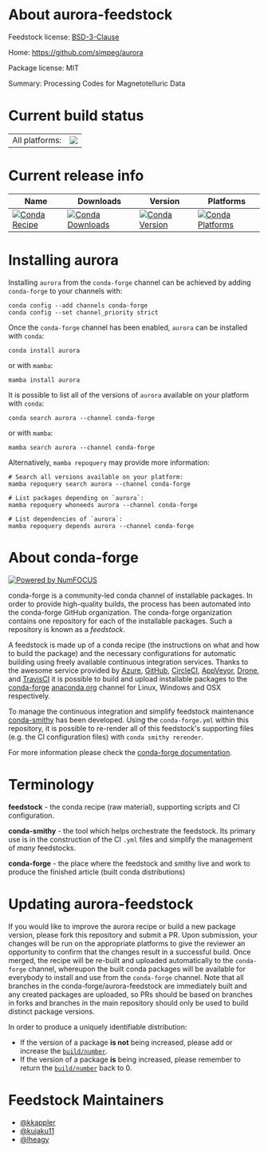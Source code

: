 About aurora-feedstock
======================

Feedstock license: [BSD-3-Clause](https://github.com/conda-forge/aurora-feedstock/blob/main/LICENSE.txt)

Home: https://github.com/simpeg/aurora

Package license: MIT

Summary: Processing Codes for Magnetotelluric Data

Current build status
====================


<table><tr><td>All platforms:</td>
    <td>
      <a href="https://dev.azure.com/conda-forge/feedstock-builds/_build/latest?definitionId=13186&branchName=main">
        <img src="https://dev.azure.com/conda-forge/feedstock-builds/_apis/build/status/aurora-feedstock?branchName=main">
      </a>
    </td>
  </tr>
</table>

Current release info
====================

| Name | Downloads | Version | Platforms |
| --- | --- | --- | --- |
| [![Conda Recipe](https://img.shields.io/badge/recipe-aurora-green.svg)](https://anaconda.org/conda-forge/aurora) | [![Conda Downloads](https://img.shields.io/conda/dn/conda-forge/aurora.svg)](https://anaconda.org/conda-forge/aurora) | [![Conda Version](https://img.shields.io/conda/vn/conda-forge/aurora.svg)](https://anaconda.org/conda-forge/aurora) | [![Conda Platforms](https://img.shields.io/conda/pn/conda-forge/aurora.svg)](https://anaconda.org/conda-forge/aurora) |

Installing aurora
=================

Installing `aurora` from the `conda-forge` channel can be achieved by adding `conda-forge` to your channels with:

```
conda config --add channels conda-forge
conda config --set channel_priority strict
```

Once the `conda-forge` channel has been enabled, `aurora` can be installed with `conda`:

```
conda install aurora
```

or with `mamba`:

```
mamba install aurora
```

It is possible to list all of the versions of `aurora` available on your platform with `conda`:

```
conda search aurora --channel conda-forge
```

or with `mamba`:

```
mamba search aurora --channel conda-forge
```

Alternatively, `mamba repoquery` may provide more information:

```
# Search all versions available on your platform:
mamba repoquery search aurora --channel conda-forge

# List packages depending on `aurora`:
mamba repoquery whoneeds aurora --channel conda-forge

# List dependencies of `aurora`:
mamba repoquery depends aurora --channel conda-forge
```


About conda-forge
=================

[![Powered by
NumFOCUS](https://img.shields.io/badge/powered%20by-NumFOCUS-orange.svg?style=flat&colorA=E1523D&colorB=007D8A)](https://numfocus.org)

conda-forge is a community-led conda channel of installable packages.
In order to provide high-quality builds, the process has been automated into the
conda-forge GitHub organization. The conda-forge organization contains one repository
for each of the installable packages. Such a repository is known as a *feedstock*.

A feedstock is made up of a conda recipe (the instructions on what and how to build
the package) and the necessary configurations for automatic building using freely
available continuous integration services. Thanks to the awesome service provided by
[Azure](https://azure.microsoft.com/en-us/services/devops/), [GitHub](https://github.com/),
[CircleCI](https://circleci.com/), [AppVeyor](https://www.appveyor.com/),
[Drone](https://cloud.drone.io/welcome), and [TravisCI](https://travis-ci.com/)
it is possible to build and upload installable packages to the
[conda-forge](https://anaconda.org/conda-forge) [anaconda.org](https://anaconda.org/)
channel for Linux, Windows and OSX respectively.

To manage the continuous integration and simplify feedstock maintenance
[conda-smithy](https://github.com/conda-forge/conda-smithy) has been developed.
Using the ``conda-forge.yml`` within this repository, it is possible to re-render all of
this feedstock's supporting files (e.g. the CI configuration files) with ``conda smithy rerender``.

For more information please check the [conda-forge documentation](https://conda-forge.org/docs/).

Terminology
===========

**feedstock** - the conda recipe (raw material), supporting scripts and CI configuration.

**conda-smithy** - the tool which helps orchestrate the feedstock.
                   Its primary use is in the construction of the CI ``.yml`` files
                   and simplify the management of *many* feedstocks.

**conda-forge** - the place where the feedstock and smithy live and work to
                  produce the finished article (built conda distributions)


Updating aurora-feedstock
=========================

If you would like to improve the aurora recipe or build a new
package version, please fork this repository and submit a PR. Upon submission,
your changes will be run on the appropriate platforms to give the reviewer an
opportunity to confirm that the changes result in a successful build. Once
merged, the recipe will be re-built and uploaded automatically to the
`conda-forge` channel, whereupon the built conda packages will be available for
everybody to install and use from the `conda-forge` channel.
Note that all branches in the conda-forge/aurora-feedstock are
immediately built and any created packages are uploaded, so PRs should be based
on branches in forks and branches in the main repository should only be used to
build distinct package versions.

In order to produce a uniquely identifiable distribution:
 * If the version of a package **is not** being increased, please add or increase
   the [``build/number``](https://docs.conda.io/projects/conda-build/en/latest/resources/define-metadata.html#build-number-and-string).
 * If the version of a package **is** being increased, please remember to return
   the [``build/number``](https://docs.conda.io/projects/conda-build/en/latest/resources/define-metadata.html#build-number-and-string)
   back to 0.

Feedstock Maintainers
=====================

* [@kkappler](https://github.com/kkappler/)
* [@kujaku11](https://github.com/kujaku11/)
* [@lheagy](https://github.com/lheagy/)


